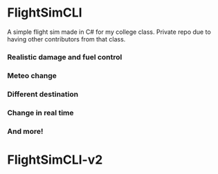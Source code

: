 # FlightSimCLI
A simple flight sim made in C# for my college class. Private repo due to having other contributors from that class.

###  Realistic damage and fuel control
###  Meteo change
###  Different destination
###  Change in real time
###  And more!

# FlightSimCLI-v2
